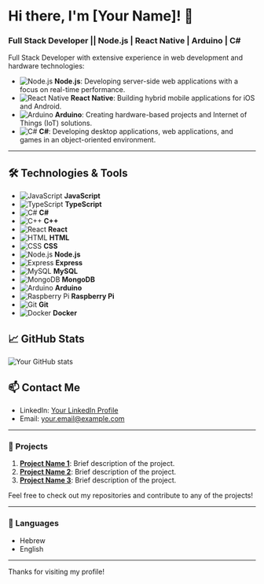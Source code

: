 # Hi there, I'm [Your Name]! 👋

### Full Stack Developer || Node.js | React Native | Arduino | C#

Full Stack Developer with extensive experience in web development and hardware technologies:
- ![Node.js](https://cdn.jsdelivr.net/gh/devicons/devicon/icons/nodejs/nodejs-original.svg) **Node.js**: Developing server-side web applications with a focus on real-time performance.
- ![React Native](https://cdn.jsdelivr.net/gh/devicons/devicon/icons/react/react-original.svg) **React Native**: Building hybrid mobile applications for iOS and Android.
- ![Arduino](https://cdn.jsdelivr.net/gh/devicons/devicon/icons/arduino/arduino-original.svg) **Arduino**: Creating hardware-based projects and Internet of Things (IoT) solutions.
- ![C#](https://cdn.jsdelivr.net/gh/devicons/devicon/icons/csharp/csharp-original.svg) **C#**: Developing desktop applications, web applications, and games in an object-oriented environment.

---

## 🛠️ Technologies & Tools

- ![JavaScript](https://cdn.jsdelivr.net/gh/devicons/devicon/icons/javascript/javascript-original.svg) **JavaScript**
- ![TypeScript](https://cdn.jsdelivr.net/gh/devicons/devicon/icons/typescript/typescript-original.svg) **TypeScript**
- ![C#](https://cdn.jsdelivr.net/gh/devicons/devicon/icons/csharp/csharp-original.svg) **C#**
- ![C++](https://cdn.jsdelivr.net/gh/devicons/devicon/icons/cplusplus/cplusplus-original.svg) **C++**
- ![React](https://cdn.jsdelivr.net/gh/devicons/devicon/icons/react/react-original.svg) **React**
- ![HTML](https://cdn.jsdelivr.net/gh/devicons/devicon/icons/html5/html5-original.svg) **HTML**
- ![CSS](https://cdn.jsdelivr.net/gh/devicons/devicon/icons/css3/css3-original.svg) **CSS**
- ![Node.js](https://cdn.jsdelivr.net/gh/devicons/devicon/icons/nodejs/nodejs-original.svg) **Node.js**
- ![Express](https://cdn.jsdelivr.net/gh/devicons/devicon/icons/express/express-original.svg) **Express**
- ![MySQL](https://cdn.jsdelivr.net/gh/devicons/devicon/icons/mysql/mysql-original.svg) **MySQL**
- ![MongoDB](https://cdn.jsdelivr.net/gh/devicons/devicon/icons/mongodb/mongodb-original.svg) **MongoDB**
- ![Arduino](https://cdn.jsdelivr.net/gh/devicons/devicon/icons/arduino/arduino-original.svg) **Arduino**
- ![Raspberry Pi](https://cdn.jsdelivr.net/gh/devicons/devicon/icons/raspberrypi/raspberrypi-original.svg) **Raspberry Pi**
- ![Git](https://cdn.jsdelivr.net/gh/devicons/devicon/icons/git/git-original.svg) **Git**
- ![Docker](https://cdn.jsdelivr.net/gh/devicons/devicon/icons/docker/docker-original.svg) **Docker**

## 📈 GitHub Stats

![Your GitHub stats](https://github-readme-stats.vercel.app/api?username=yourusername&show_icons=true&theme=radical)

## 📫 Contact Me

- LinkedIn: [Your LinkedIn Profile](https://www.linkedin.com/in/yourprofile)
- Email: [your.email@example.com](mailto:your.email@example.com)

---

### 🚀 Projects

1. **[Project Name 1](https://github.com/yourusername/project1)**: Brief description of the project.
2. **[Project Name 2](https://github.com/yourusername/project2)**: Brief description of the project.
3. **[Project Name 3](https://github.com/yourusername/project3)**: Brief description of the project.

Feel free to check out my repositories and contribute to any of the projects!

---

### 💬 Languages

- Hebrew
- English

---

Thanks for visiting my profile!
